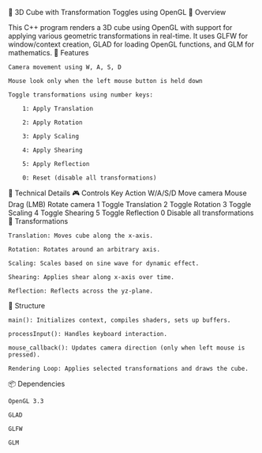 📘 3D Cube with Transformation Toggles using OpenGL 
🔧 Overview

This C++ program renders a 3D cube using OpenGL with support for applying various geometric transformations in real-time. It uses GLFW for window/context creation, GLAD for loading OpenGL functions, and GLM for mathematics.
🧱 Features

    Camera movement using W, A, S, D

    Mouse look only when the left mouse button is held down

    Toggle transformations using number keys:

        1: Apply Translation

        2: Apply Rotation

        3: Apply Scaling

        4: Apply Shearing

        5: Apply Reflection

        0: Reset (disable all transformations)

🧠 Technical Details
🎮 Controls
Key	Action
W/A/S/D	Move camera
Mouse Drag (LMB)	Rotate camera
1	Toggle Translation
2	Toggle Rotation
3	Toggle Scaling
4	Toggle Shearing
5	Toggle Reflection
0	Disable all transformations
🧱 Transformations

    Translation: Moves cube along the x-axis.

    Rotation: Rotates around an arbitrary axis.

    Scaling: Scales based on sine wave for dynamic effect.

    Shearing: Applies shear along x-axis over time.

    Reflection: Reflects across the yz-plane.

🧩 Structure

    main(): Initializes context, compiles shaders, sets up buffers.

    processInput(): Handles keyboard interaction.

    mouse_callback(): Updates camera direction (only when left mouse is pressed).

    Rendering Loop: Applies selected transformations and draws the cube.

📦 Dependencies

    OpenGL 3.3

    GLAD

    GLFW

    GLM
